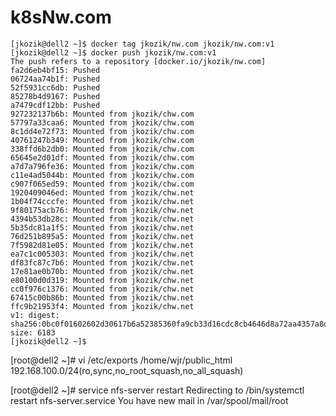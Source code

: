 # k8sNw.com
```
[jkozik@dell2 ~]$ docker tag jkozik/nw.com jkozik/nw.com:v1
[jkozik@dell2 ~]$ docker push jkozik/nw.com:v1
The push refers to a repository [docker.io/jkozik/nw.com]
fa2d6eb4bf15: Pushed
06724aa74b1f: Pushed
52f5931cc6db: Pushed
85278b4d9167: Pushed
a7479cdf12bb: Pushed
927232137b6b: Mounted from jkozik/chw.com
57797a33caa6: Mounted from jkozik/chw.com
8c1dd4e72f73: Mounted from jkozik/chw.com
40761247b349: Mounted from jkozik/chw.com
338ffd6b2db0: Mounted from jkozik/chw.com
65645e2d01df: Mounted from jkozik/chw.com
a7d7a796fe36: Mounted from jkozik/chw.com
c11e4ad5044b: Mounted from jkozik/chw.com
c907f065ed59: Mounted from jkozik/chw.com
1920409046ed: Mounted from jkozik/chw.net
1b04f74cccfe: Mounted from jkozik/chw.net
9f80175acb76: Mounted from jkozik/chw.net
4394b53db28c: Mounted from jkozik/chw.net
5b35dc81a1f5: Mounted from jkozik/chw.net
76d251b895a5: Mounted from jkozik/chw.net
7f5982d81e05: Mounted from jkozik/chw.net
ea7c1c005303: Mounted from jkozik/chw.net
df83fc87c7b6: Mounted from jkozik/chw.net
17e81ae0b70b: Mounted from jkozik/chw.net
e80100d0d319: Mounted from jkozik/chw.net
cc0f976c1376: Mounted from jkozik/chw.net
67415c00b86b: Mounted from jkozik/chw.net
ffc9b21953f4: Mounted from jkozik/chw.net
v1: digest: sha256:0bc0f01602602d30617b6a52385360fa9cb33d16cdc8cb4646d8a72aa4357a8d size: 6183
[jkozik@dell2 ~]$
```
[root@dell2 ~]# vi /etc/exports
/home/wjr/public_html    192.168.100.0/24(ro,sync,no_root_squash,no_all_squash)

[root@dell2 ~]# service nfs-server restart
Redirecting to /bin/systemctl restart nfs-server.service
You have new mail in /var/spool/mail/root
```

